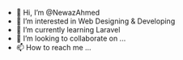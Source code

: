 - 👋 Hi, I’m @NewazAhmed
- 👀 I’m interested in Web Designing & Developing
- 🌱 I’m currently learning Laravel
- 💞️ I’m looking to collaborate on ...
- 📫 How to reach me ...

<!---
NewazAhmed/NewazAhmed is a ✨ special ✨ repository because its `README.md` (this file) appears on your GitHub profile.
You can click the Preview link to take a look at your changes.
--->
